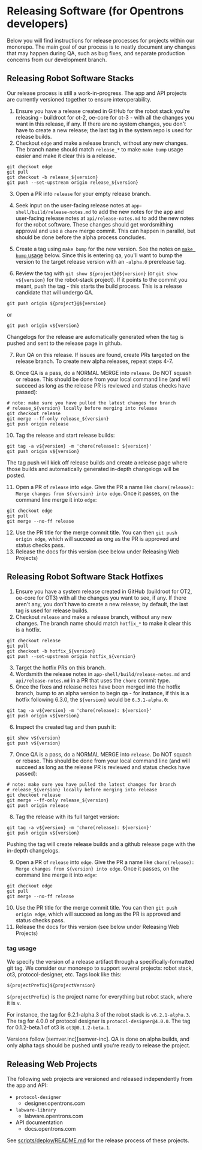 # Releasing Software (for Opentrons developers)

Below you will find instructions for release processes for projects within our monorepo. The main goal of our process is to
neatly document any changes that may happen during QA, such as bug fixes, and separate production concerns from our development branch.

## Releasing Robot Software Stacks

Our release process is still a work-in-progress. The app and API projects are currently versioned together to ensure interoperability.

1. Ensure you have a release created in GitHub for the robot stack you're releasing - buildroot for ot-2, oe-core for ot-3 - with all the changes you want in this release, if any. If there are no system changes, you don't have to create a new release; the last tag in the system repo is used for release builds.
2. Checkout `edge` and make a release branch, without any new changes. The branch name should match `release_*` to make `make bump` usage easier and make it clear this is a release.

```shell
git checkout edge
git pull
git checkout -b release_${version}
git push --set-upstream origin release_${version}
```

3. Open a PR into `release` for your empty release branch.
4. Seek input on the user-facing release notes at `app-shell/build/release-notes.md` to add the new notes for the app and user-facing release notes at `api/release-notes.md` to add the new notes for the robot software. These changes should get wordsmithing approval and use a `chore` merge commit. This can happen in parallel, but should be done before the alpha process concludes.

5. Create a tag using `make bump` for the new version. See the notes on [`make bump` usage](#make-bump-usage) below. Since this is entering qa, you'll want to bump the version to the target release version with an `-alpha.0` prerelease tag.

6. Review the tag with `git show ${project}@${version}` (or `git show v${version}` for the robot-stack project). If it points to the commit you meant, push the tag - this starts the build process. This is a release candidate that will undergo QA.

```shell
git push origin ${project}@${version}
```

or

```shell
git push origin v${version}
```

Changelogs for the release are automatically generated when the tag is pushed and sent to the release page in github.

7. Run QA on this release. If issues are found, create PRs targeted on the release branch. To create new alpha releases, repeat steps 4-7.

8. Once QA is a pass, do a NORMAL MERGE into `release`. Do NOT squash or rebase. This should be done from your local command line (and will succeed as long as the release PR is reviewed and status checks have passed):

```shell
# note: make sure you have pulled the latest changes for branch
# release_${version} locally before merging into release
git checkout release
git merge --ff-only release_${version}
git push origin release
```

10. Tag the release and start release builds:

```shell
git tag -a v${version} -m 'chore(release): ${version}'
git push origin v${version}
```

The tag push will kick off release builds and create a release page where those builds and automatically generated in-depth changelogs will be posted.

11. Open a PR of `release` into `edge`. Give the PR a name like `chore(release): Merge changes from ${version} into edge`. Once it passes, on the command line merge it into `edge`:

```shell
git checkout edge
git pull
git merge --no-ff release
```

12. Use the PR title for the merge commit title. You can then `git push origin edge`, which will succeed as ong as the PR is approved and status checks pass.
13. Release the docs for this version (see below under Releasing Web Projects)

## Releasing Robot Software Stack Hotfixes

1. Ensure you have a system release created in GitHub (buildroot for OT2, oe-core for OT3) with all the changes you want to see, if any. If there aren't any, you don't have to create a new release; by default, the last tag is used for release builds.
2. Checkout `release` and make a release branch, without any new changes. The branch name should match `hotfix_*` to make it clear this is a hotfix.

```shell
git checkout release
git pull
git checkout -b hotfix_${version}
git push --set-upstream origin hotfix_${version}
```

3. Target the hotfix PRs on this branch.
4. Wordsmith the release notes in `app-shell/build/release-notes.md` and `api/release-notes.md` in a PR that uses the `chore` commit type.
5. Once the fixes and release notes have been merged into the hotfix branch, bump to an alpha version to begin qa - for instance, if this is a hotfix following 6.3.0, the `${version}` would be `6.3.1-alpha.0`:

```shell
git tag -a v${version} -m 'chore(release): ${version}'
git push origin v${version}
```

6. Inspect the created tag and then push it:

```shell
git show v${version}
git push v${version}
```

7. Once QA is a pass, do a NORMAL MERGE into `release`. Do NOT squash or rebase. This should be done from your local command line (and will succeed as long as the release PR is reviewed and status checks have passed):

```shell
# note: make sure you have pulled the latest changes for branch
# release_${version} locally before merging into release
git checkout release
git merge --ff-only release_${version}
git push origin release
```

8. Tag the release with its full target version:

```shell
git tag -a v${version} -m 'chore(release): ${version}'
git push origin v${version}
```

Pushing the tag will create release builds and a github release page with the in-depth changelogs.

9. Open a PR of `release` into `edge`. Give the PR a name like `chore(release): Merge changes from ${version} into edge`. Once it passes, on the command line merge it into `edge`:

```shell
git checkout edge
git pull
git merge --no-ff release
```

10. Use the PR title for the merge commit title. You can then `git push origin edge`, which will succeed as long as the PR is approved and status checks pass.
11. Release the docs for this version (see below under Releasing Web Projects)

### tag usage

We specify the version of a release artifact through a specifically-formatted git tag. We consider our monorepo to support several projects: robot stack, ot3, protocol-designer, etc. Tags look like this:

```shell
${projectPrefix}${projectVersion}
```

`${projectPrefix}` is the project name for everything but robot stack, where it is `v`.

For instance, the tag for 6.2.1-alpha.3 of the robot stack is `v6.2.1-alpha.3`.
The tag for 4.0.0 of protocol designer is `protocol-designer@4.0.0`.
The tag for 0.1.2-beta.1 of ot3 is `ot3@0.1.2-beta.1`.

Versions follow [semver.inc][semver-inc]. QA is done on alpha builds, and only alpha tags should be pushed until you're ready to release the project.

## Releasing Web Projects

The following web projects are versioned and released independently from the app and API:

- `protocol-designer`
  - designer.opentrons.com
- `labware-library`
  - labware.opentrons.com
- API documentation
  - docs.opentrons.com

See [scripts/deploy/README.md](./scripts/deploy/README.md) for the release process of these projects.
